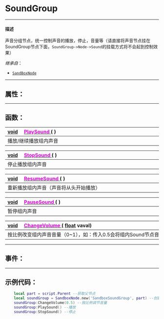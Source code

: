 # SoundGroup
------------------------------------------------------------------------------------------
#### 描述

声音分组节点，统一控制声音的播放，停止，音量等（请直接将声音节点挂在SoundGroup节点下面，`SoundGroup->Node->Sound`的挂载方式将不会起到控制效果）

*继承自*：
*  [`SandBoxNode`](/Api/Class/NoType/SandboxNode.md)

------------------------------------------------------------------------------------------
## 属性：

------------------------------------------------------------------------------------------
## 函数：

|<div style="width:925px">[void](/Api/Parameter/void.md) &emsp;[<font color="dd00dd">PlaySound</font> ](/Api/Class/Sound/SandboxSoundGroup_F/PlaySound)( )</div>|
|:-----------------------|
|播放/继续播放组内声音            |



|<div style="width:925px">[void](/Api/Parameter/void.md)  &emsp;[<font color="dd00dd">StopSound</font> ](/Api/Class/Sound/SandboxSoundGroup_F/StopSound)( )</div>|
|:---|
|停止播放组内声音|

|<div style="width:925px">[void](/Api/Parameter/void.md)  &emsp;[<font color="dd00dd">ResumeSound</font> ](/Api/Class/Sound/SandboxSoundGroup_F/ResumeSound)( )</div>|
|:---|
|重新播放组内声音（声音将从头开始播放）|

|<div style="width:925px">[void](/Api/Parameter/void.md)  &emsp;[<font color="dd00dd">PauseSound</font> ](/Api/Class/Sound/SandboxSoundGroup_F/PauseSound)( )</div>|
|:---|
|暂停组内声音|

|<div style="width:925px">[void](/Api/Parameter/void.md)  &emsp;[<font color="dd00dd">ChangeVolume</font> ](/Api/Class/Sound/SandboxSoundGroup_F/ChangeVolume.md)( [float](/Api/DataType/Float.md) vaval)</div>|
|:---|
|按比例改变组内声音音量（0~1），如：传入0.5会将组内Sound节点音量减半|

------------------------------------------------------------------------------------------
## 事件：

------------------------------------------------------------------------------------------
## 示例代码：

```lua
	local part = script.Parent --获取父节点
	local soundGroup = SandboxNode.new('SandboxSoundGroup', part) --创建Sound节点
	soundGroup:ChangeVolume(0.5) --按比例调节音量
	soundGroup:PlaySound() --播放
	soundGroup:StopSound() --停止
```